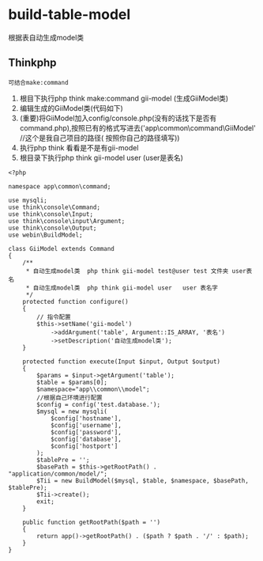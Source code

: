 # build-table-model

根据表自动生成model类

## Thinkphp

    可结合make:command

1. 根目下执行php think make:command gii-model (生成GiiModel类)
2. 编辑生成的GiiModel类(代码如下)
3. (重要)将GiiModel加入config/console.php(没有的话找下是否有command.php),按照已有的格式写进去('app\common\command\GiiModel' //这个是我自己项目的路径(
   按照你自己的路径填写))
4. 执行php think 看看是不是有gii-model
5. 根目录下执行php think gii-model user (user是表名)

~~~
<?php

namespace app\common\command;

use mysqli;
use think\console\Command;
use think\console\Input;
use think\console\input\Argument;
use think\console\Output;
use webin\BuildModel;

class GiiModel extends Command
{
    /**
     * 自动生成model类  php think gii-model test@user test 文件夹 user表名
     * 自动生成model类  php think gii-model user   user 表名字
     */
    protected function configure()
    {
        // 指令配置
        $this->setName('gii-model')
            ->addArgument('table', Argument::IS_ARRAY, '表名')
            ->setDescription('自动生成model类');
    }

    protected function execute(Input $input, Output $output)
    {
        $params = $input->getArgument('table');
        $table = $params[0];
        $namespace="app\\common\\model";
        //根据自己环境进行配置
        $config = config('test.database.');
        $mysql = new mysqli(
            $config['hostname'],
            $config['username'],
            $config['password'],
            $config['database'],
            $config['hostport']
        );
        $tablePre = '';
        $basePath = $this->getRootPath() . "application/common/model/";
        $Tii = new BuildModel($mysql, $table, $namespace, $basePath, $tablePre);
        $Tii->create();
        exit;
    }

    public function getRootPath($path = '')
    {
        return app()->getRootPath() . ($path ? $path . '/' : $path);
    }
}

~~~

